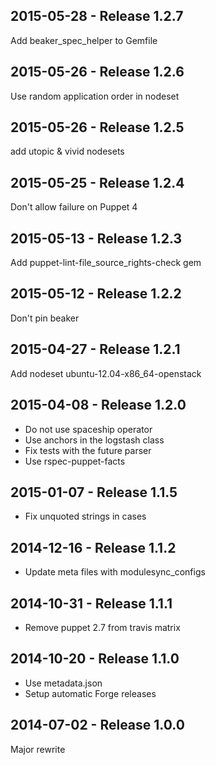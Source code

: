 ## 2015-05-28 - Release 1.2.7

Add beaker_spec_helper to Gemfile

## 2015-05-26 - Release 1.2.6

Use random application order in nodeset

## 2015-05-26 - Release 1.2.5

add utopic & vivid nodesets

## 2015-05-25 - Release 1.2.4

Don't allow failure on Puppet 4

## 2015-05-13 - Release 1.2.3

Add puppet-lint-file_source_rights-check gem

## 2015-05-12 - Release 1.2.2

Don't pin beaker

## 2015-04-27 - Release 1.2.1

Add nodeset ubuntu-12.04-x86_64-openstack

## 2015-04-08 - Release 1.2.0

- Do not use spaceship operator
- Use anchors in the logstash class
- Fix tests with the future parser
- Use rspec-puppet-facts

## 2015-01-07 - Release 1.1.5

- Fix unquoted strings in cases

## 2014-12-16 - Release 1.1.2

- Update meta files with modulesync_configs

## 2014-10-31 - Release 1.1.1

- Remove puppet 2.7 from travis matrix

## 2014-10-20 - Release 1.1.0

- Use metadata.json
- Setup automatic Forge releases

## 2014-07-02 - Release 1.0.0

Major rewrite
